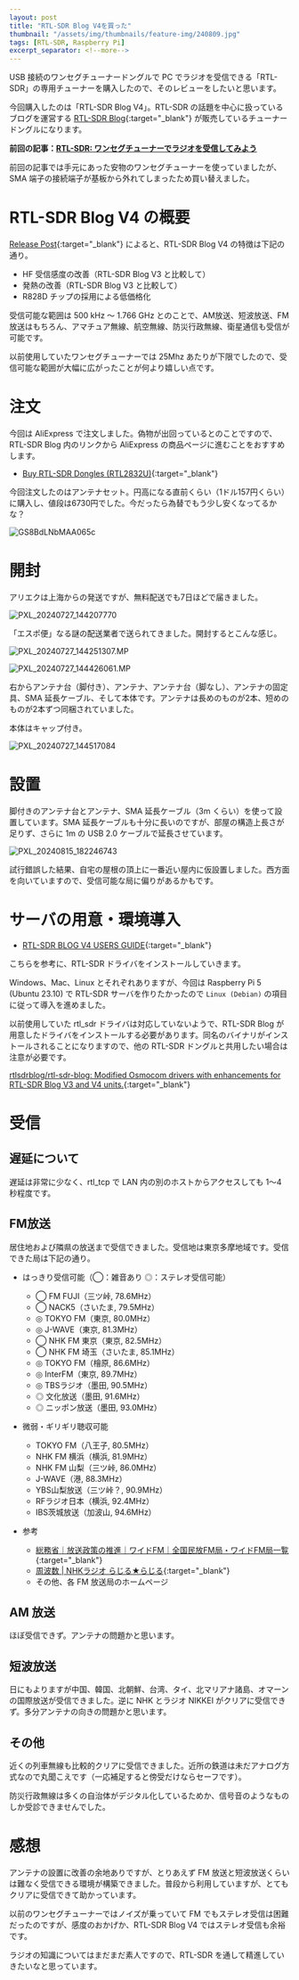 ```yaml
---
layout: post
title: "RTL-SDR Blog V4を買った"
thumbnail: "/assets/img/thumbnails/feature-img/240809.jpg"
tags: [RTL-SDR, Raspberry Pi]
excerpt_separator: <!--more-->
---
```


USB 接続のワンセグチューナードングルで PC でラジオを受信できる「RTL-SDR」の専用チューナーを購入したので、そのレビューをしたいと思います。

今回購入したのは「RTL-SDR Blog V4」。RTL-SDR の話題を中心に扱っているブログを運営する [RTL-SDR Blog](https://www.rtl-sdr.com){:target="_blank"} が販売しているチューナードングルになります。

**前回の記事：[RTL-SDR: ワンセグチューナーでラジオを受信してみよう](https://blog.yotiosoft.com/2024/04/10/rtl-sdr.html)**

前回の記事では手元にあった安物のワンセグチューナーを使っていましたが、SMA 端子の接続端子が基板から外れてしまったため買い替えました。

<!--more-->

# RTL-SDR Blog V4 の概要

 [Release Post](https://www.rtl-sdr.com/rtl-sdr-blog-v4-dongle-initial-release/){:target="_blank"} によると、RTL-SDR Blog V4 の特徴は下記の通り。

- HF 受信感度の改善（RTL-SDR Blog V3 と比較して）
- 発熱の改善（RTL-SDR Blog V3 と比較して）
- R828D チップの採用による低価格化

受信可能な範囲は 500 kHz ～ 1.766 GHz とのことで、AM放送、短波放送、FM放送はもちろん、アマチュア無線、航空無線、防災行政無線、衛星通信も受信が可能です。

以前使用していたワンセグチューナーでは 25Mhz あたりが下限でしたので、受信可能な範囲が大幅に広がったことが何より嬉しい点です。

# 注文

今回は AliExpress で注文しました。偽物が出回っているとのことですので、RTL-SDR Blog 内のリンクから AliExpress の商品ページに進むことをおすすめします。

- [Buy RTL-SDR Dongles (RTL2832U)](https://www.rtl-sdr.com/buy-rtl-sdr-dvb-t-dongles/){:target="_blank"}

今回注文したのはアンテナセット。円高になる直前くらい（1ドル157円くらい）に購入し、値段は6730円でした。今だったら為替でもう少し安くなってるかな？

![GS8BdLNbMAA065c](../../../assets/img/post/2024-08-09-rtl-sdr/GS8BdLNbMAA065c.webp)

# 開封

アリエクは上海からの発送ですが、無料配送でも7日ほどで届きました。

![PXL_20240727_144207770](../../../assets/img/post/2024-08-09-rtl-sdr/PXL_20240727_144207770.webp)

「エスポ便」なる謎の配送業者で送られてきました。開封するとこんな感じ。

![PXL_20240727_144251307.MP](../../../assets/img/post/2024-08-09-rtl-sdr/PXL_20240727_144251307.MP.webp)

![PXL_20240727_144426061.MP](../../../assets/img/post/2024-08-09-rtl-sdr/PXL_20240727_144426061.MP.webp)

右からアンテナ台（脚付き）、アンテナ、アンテナ台（脚なし）、アンテナの固定具、SMA 延長ケーブル、そして本体です。アンテナは長めのものが2本、短めのものが2本ずつ同梱されていました。

本体はキャップ付き。

![PXL_20240727_144517084](../../../assets/img/post/2024-08-09-rtl-sdr/PXL_20240727_144517084.webp)

# 設置

脚付きのアンテナ台とアンテナ、SMA 延長ケーブル（3m くらい）を使って設置しています。SMA 延長ケーブルも十分に長いのですが、部屋の構造上長さが足りず、さらに 1m の USB 2.0 ケーブルで延長させています。

![PXL_20240815_182246743](../../../assets/img/post/2024-08-09-rtl-sdr/PXL_20240815_182246743.webp)

試行錯誤した結果、自宅の屋根の頂上に一番近い屋内に仮設置しました。西方面を向いていますので、受信可能な局に偏りがあるかもです。

# サーバの用意・環境導入

- [RTL-SDR BLOG V4 USERS GUIDE](https://www.rtl-sdr.com/v4/){:target="_blank"}

こちらを参考に、RTL-SDR ドライバをインストールしていきます。

Windows、Mac、Linux とそれぞれありますが、今回は Raspberry Pi 5 (Ubuntu 23.10) で RTL-SDR サーバを作りたかったので ``Linux (Debian)`` の項目に従って導入を進めました。

以前使用していた rtl_sdr ドライバは対応していないようで、RTL-SDR Blog が用意したドライバをインストールする必要があります。同名のバイナリがインストールされることになりますので、他の RTL-SDR ドングルと共用したい場合は注意が必要です。

[rtlsdrblog/rtl-sdr-blog: Modified Osmocom drivers with enhancements for RTL-SDR Blog V3 and V4 units.](https://github.com/rtlsdrblog/rtl-sdr-blog){:target="_blank"}

# 受信

## 遅延について

遅延は非常に少なく、rtl_tcp で LAN 内の別のホストからアクセスしても 1～4 秒程度です。

## FM放送

居住地および隣県の放送まで受信できました。受信地は東京多摩地域です。受信できた局は下記の通り。

- はっきり受信可能（◯：雑音あり ◎：ステレオ受信可能）

  - ◯ FM FUJI（三ツ峠, 78.6MHz）
  - ◯ NACK5（さいたま, 79.5MHz）
  - ◎ TOKYO FM（東京, 80.0MHz）
  - ◎ J-WAVE（東京, 81.3MHz）
  - ◯ NHK FM 東京（東京, 82.5MHz）
  - ◯ NHK FM 埼玉（さいたま, 85.1MHz）
  - ◎ TOKYO FM（檜原, 86.6MHz）
  - ◎ InterFM（東京, 89.7MHz）
  - ◎ TBSラジオ（墨田, 90.5MHz）
  - ◎ 文化放送（墨田, 91.6MHz）
  - ◎ ニッポン放送（墨田, 93.0MHz）

- 微弱・ギリギリ聴収可能

  - TOKYO FM（八王子, 80.5MHz）
  - NHK FM 横浜（横浜, 81.9MHz）
  - NHK FM 山梨（三ツ峠, 86.0MHz）
  - J-WAVE（港, 88.3MHz）
  - YBS山梨放送（三ツ峠？, 90.9MHz）
  - RFラジオ日本（横浜, 92.4MHz）
  - IBS茨城放送（加波山, 94.6MHz）

- 参考

  - [総務省｜放送政策の推進｜ワイドFM｜全国民放FM局・ワイドFM局一覧](https://www.soumu.go.jp/menu_seisaku/ictseisaku/housou_suishin/fm-list.html){:target="_blank"}
  - [周波数 \| NHKラジオ らじる★らじる](https://www.nhk.or.jp/radio/info/frequency.html?ch=fm){:target="_blank"}
  - その他、各 FM 放送局のホームページ

## AM 放送

ほぼ受信できず。アンテナの問題かと思います。

## 短波放送

日にもよりますが中国、韓国、北朝鮮、台湾、タイ、北マリアナ諸島、オマーンの国際放送が受信できました。逆に NHK とラジオ NIKKEI がクリアに受信できず。多分アンテナの向きの問題かと思います。

## その他

近くの列車無線も比較的クリアに受信できました。近所の鉄道は未だアナログ方式なので丸聞こえです（一応補足すると傍受だけならセーフです）。
  
防災行政無線は多くの自治体がデジタル化しているためか、信号音のようなものしか受診できませんでした。

# 感想

アンテナの設置に改善の余地ありですが、とりあえず FM 放送と短波放送くらいは難なく受信できる環境が構築できました。普段から利用していますが、とてもクリアに受信できて助かっています。

以前のワンセグチューナーではノイズが乗っていて FM でもステレオ受信は困難だったのですが、感度のおかげか、RTL-SDR Blog V4 ではステレオ受信も余裕です。

ラジオの知識についてはまだまだ素人ですので、RTL-SDR を通して精進していきたいなと思っています。
